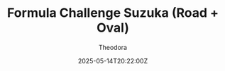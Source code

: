 ---
title: "Formula Challenge Suzuka (Road + Oval)"
m18a_title: ""
description: "Formula Challenge Suzuka (urd_fcsuzuka_road) by URD"
date: 2025-05-14T20:22:00Z
thumb: BA6hyX6
mainimage: ZhB4gZh
cargallery: ["oJkvvGG","2U0vrZv", "iZd3Dva"]
categories: ["Car"]
author: "Theodora"
tags: ["Dallara", "IndyCar", "Formula", "Honda", "Italy", "2015", "URD"]
draft: false
link: https://s10.assettolab.com/files/e6974e6e1fdc6faf684db9cace9abaff/URD_FOrmula_Challenge_Suzuka.zipd6UF8
zipsize: "178 MB"
manu: Dallara
championship: NTT IndyCar
country: Italy
year: 2015
class: IndyCar
drivetrain: RWD
engine: 2.2L V6 Turbo
gb: 6-speed
power: "450 bhp"
torque: "578"
mass: "675"
speed: "250+"
accel: "- seconds"
creator: URD
creatorfull: United Racing Design
version: "-"
csp: "0.2.1"
carname: "Formula Challenge Suzuka"
folder: "urd_fcsuzuka_road(_oval)"
vars: ["Road", "Oval"]
livery: "No"
r2r: 0
host: ModsFire
---